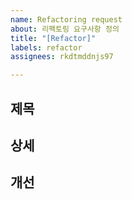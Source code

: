 ```yaml
---
name: Refactoring request
about: 리팩토링 요구사항 정의
title: "[Refactor]"
labels: refactor
assignees: rkdtmddnjs97

---
```


## 제목

## 상세

## 개선

